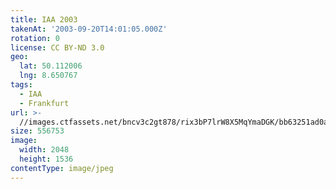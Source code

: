 ```yaml
---
title: IAA 2003
takenAt: '2003-09-20T14:01:05.000Z'
rotation: 0
license: CC BY-ND 3.0
geo:
  lat: 50.112006
  lng: 8.650767
tags:
  - IAA
  - Frankfurt
url: >-
  //images.ctfassets.net/bncv3c2gt878/rix3bP7lrW8X5MqYmaDGK/bb63251ad0ab0ce6a2fb3fb62ca5b1e1/iaa-2003_4540441046_o
size: 556753
image:
  width: 2048
  height: 1536
contentType: image/jpeg
---
```


